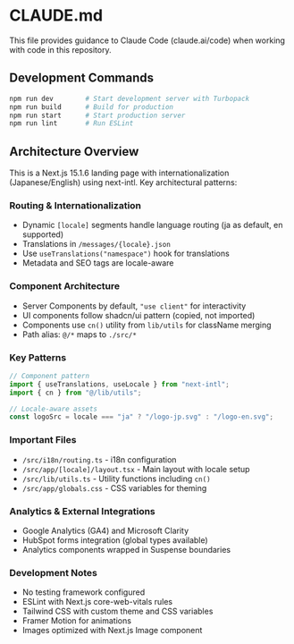 # CLAUDE.md

This file provides guidance to Claude Code (claude.ai/code) when working with code in this repository.

## Development Commands

```bash
npm run dev        # Start development server with Turbopack
npm run build      # Build for production
npm run start      # Start production server
npm run lint       # Run ESLint
```

## Architecture Overview

This is a Next.js 15.1.6 landing page with internationalization (Japanese/English) using next-intl. Key architectural patterns:

### Routing & Internationalization
- Dynamic `[locale]` segments handle language routing (ja as default, en supported)
- Translations in `/messages/{locale}.json`
- Use `useTranslations("namespace")` hook for translations
- Metadata and SEO tags are locale-aware

### Component Architecture
- Server Components by default, `"use client"` for interactivity
- UI components follow shadcn/ui pattern (copied, not imported)
- Components use `cn()` utility from `lib/utils` for className merging
- Path alias: `@/*` maps to `./src/*`

### Key Patterns
```typescript
// Component pattern
import { useTranslations, useLocale } from "next-intl";
import { cn } from "@/lib/utils";

// Locale-aware assets
const logoSrc = locale === "ja" ? "/logo-jp.svg" : "/logo-en.svg";
```

### Important Files
- `/src/i18n/routing.ts` - i18n configuration
- `/src/app/[locale]/layout.tsx` - Main layout with locale setup
- `/src/lib/utils.ts` - Utility functions including `cn()`
- `/src/app/globals.css` - CSS variables for theming

### Analytics & External Integrations
- Google Analytics (GA4) and Microsoft Clarity
- HubSpot forms integration (global types available)
- Analytics components wrapped in Suspense boundaries

### Development Notes
- No testing framework configured
- ESLint with Next.js core-web-vitals rules
- Tailwind CSS with custom theme and CSS variables
- Framer Motion for animations
- Images optimized with Next.js Image component